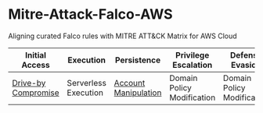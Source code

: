 # Mitre-Attack-Falco-AWS
Aligning curated Falco rules with MITRE ATT&amp;CK Matrix for AWS Cloud

| Initial Access | Execution | Persistence | Privilege Escalation | Defense Evasion | Credential Access |  Discovery | Lateral Movement | Collection | Exfiltration |  Impact |
| --- | --- | --- | --- | --- | --- | --- | --- | --- | --- | --- |
| [Drive-by Compromise](https://github.com/n1g3ld0ugla5/Mitre-Attack-Falco-AWS/blob/599e7ea5418ecfc74b8a32b4dd294411bf5e75fb/plugins/rules/aws_cloudtrail_rules.yaml#L1) | Serverless Execution | [Account Manipulation](https://github.com/n1g3ld0ugla5/Mitre-Attack-Linux-Enterprise/blob/44d286a613cfc557848871f68d090a41cc91c417/rules/falco_rules.yaml#L4) | Domain Policy Modification | Domain Policy Modification | Domain Policy Modification | Domain Policy Modification | Domain Policy Modification | Domain Policy Modification | Domain Policy Modification | Domain Policy Modification |
